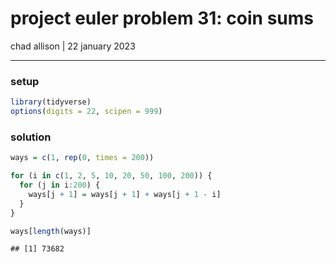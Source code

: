 project euler problem 31: coin sums
================
chad allison \| 22 january 2023

------------------------------------------------------------------------

### setup

``` r
library(tidyverse)
options(digits = 22, scipen = 999)
```

### solution

``` r
ways = c(1, rep(0, times = 200))

for (i in c(1, 2, 5, 10, 20, 50, 100, 200)) {
  for (j in i:200) {
    ways[j + 1] = ways[j + 1] + ways[j + 1 - i]
  }
}

ways[length(ways)]
```

    ## [1] 73682
